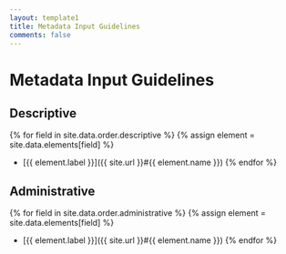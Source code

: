 ```yaml
---
layout: template1
title: Metadata Input Guidelines
comments: false
---
```


# Metadata Input Guidelines

## Descriptive
{% for field in site.data.order.descriptive %}
  {% assign element = site.data.elements[field] %}
  * [{{ element.label }}]({{ site.url }}#{{ element.name }})
{% endfor %}

## Administrative
{% for field in site.data.order.administrative %}
  {% assign element = site.data.elements[field] %}
  * [{{ element.label }}]({{ site.url }}#{{ element.name }})
{% endfor %}
